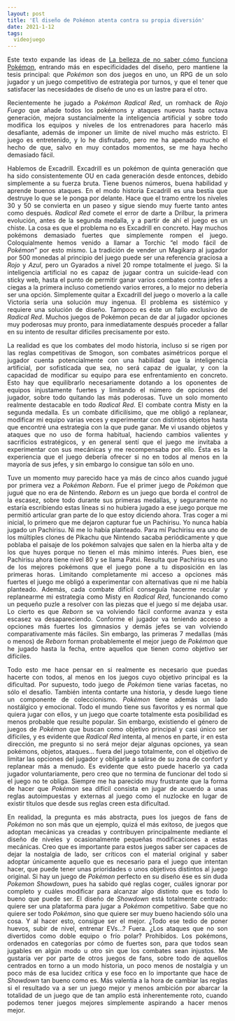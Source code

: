 ```yaml
---
layout: post
title: 'El diseño de Pokémon atenta contra su propia diversión'
date: 2021-1-12
tags:
  videojuego
---
```

<p style='text-align: justify;'>Este texto expande las ideas de <a href="https://asielorz.github.io/la-belleza-de-no-saber-como-funciona-pokemon/">La belleza de no saber cómo funciona Pokémon</a>, entrando más en especificidades del diseño, pero mantiene la tesis principal: que <i>Pokémon</i> son dos juegos en uno, un RPG de un solo jugador y un juego competitivo de estrategia por turnos, y que el tener que satisfacer las necesidades de diseño de uno es un lastre para el otro.</p>

<p style='text-align: justify;'>Recientemente he jugado a <i>Pokémon Radical Red</i>, un romhack de <i>Rojo Fuego</i> que añade todos los pokémons y ataques nuevos hasta octava generación, mejora sustancialmente la inteligencia artificial y sobre todo modifica los equipos y niveles de los entrenadores para hacerlo más desafiante, además de imponer un límite de nivel mucho más estricto. El juego es entretenido, y lo he disfrutado, pero me ha apenado mucho el hecho de que, salvo en muy contados momentos, se me haya hecho demasiado fácil.</p>

<p style='text-align: justify;'>Hablemos de Excadrill. Excadrill es un pokémon de quinta generación que ha sido consistentemente OU en cada generación desde entonces, debido simplemente a su fuerza bruta. Tiene buenos números, buena habilidad y aprende buenos ataques. En el modo historia Excadrill es una bestia que destruye lo que se le ponga por delante. Hace que el tramo entre los niveles 30 y 50 se convierta en un paseo y sigue siendo muy fuerte tanto antes como después. <i>Radical Red</i> comete el error de darte a Drilbur, la primera evolución, antes de la segunda medalla, y a partir de ahí el juego es un chiste. La cosa es que el problema no es Excadrill en concreto. Hay muchos pokémons demasiado fuertes que simplemente rompen el juego. Coloquialmente hemos venido a llamar a Torchic “el modo fácil de <i>Pokémon</i>” por esto mismo. La tradición de vender un Magikarp al jugador por 500 monedas al principio del juego puede ser una referencia graciosa a <i>Rojo</i> y <i>Azul</i>, pero un Gyarados a nivel 20 rompe totalmente el juego. Si la inteligencia artificial no es capaz de jugaar contra un suicide-lead con sticky web, hasta el punto de permitir ganar varios combates contra jefes a ciegas a la primera incluso cometiendo varios errores, a lo mejor no debería ser una opción. Simplemente quitar a Excadrill del juego o moverlo a la calle Victoria sería una solución muy ingenua. El problema es sistémico y requiere una solución de diseño. Tampoco es éste un fallo exclusivo de <i>Radical Red</i>. Muchos juegos de Pokémon pecan de dar al jugador opciones muy poderosas muy pronto, para inmediatamente después proceder a fallar en su intento de resultar difíciles precisamente por esto.</p>

<p style='text-align: justify;'>La realidad es que los combates del modo historia, incluso si se rigen por las reglas competitivas de Smogon, son combates asimétricos porque el jugador cuenta potencialmente con una habilidad que la inteligencia artificial, por sofisticada que sea, no será capaz de igualar, y con la capacidad de modificar su equipo para ese enfrentamiento en concreto. Esto hay que equilibrarlo necesariamente dotando a los oponentes de equipos injustamente fuertes y limitando el número de opciones del jugador, sobre todo quitando las más poderosas. Tuve un solo momento realmente destacable en todo <i>Radical Red</i>. El combate contra Misty en la segunda medalla. Es un combate dificilísimo, que me obligó a replanear, modificar mi equipo varias veces y experimentar con distintos objetos hasta que encontré una estrategia con la que pude ganar. Me vi usando objetos y ataques que no uso de forma habitual, haciendo cambios valientes y sacrificios estratégicos, y en general sentí que el juego me invitaba a experimentar con sus mecánicas y me recompensaba por ello. Ésta es la experiencia que el juego debería ofrecer si no en todos al menos en la mayoría de sus jefes, y sin embargo lo consigue tan sólo en uno.</p>

<p style='text-align: justify;'>Tuve un momento muy parecido hace ya más de cinco años cuando jugué por primera vez a <i>Pokémon Reborn</i>. Fue el primer juego de <i>Pokémon</i> que jugué que no era de Nintendo. <i>Reborn</i> es un juego que borda el control de la escasez, sobre todo durante sus primeras medallas, y seguramente no estaría escribiendo estas líneas si no hubiera jugado a ese juego porque me permitió articular gran parte de lo que estoy diciendo ahora. Tras coger a mi inicial, lo primero que me dejaron capturar fue un Pachirisu. Yo nunca había jugado un Pachirisu. Ni me lo había planteado. Para mí Pachirisu era uno de los múltiples clones de Pikachu que Nintendo sacaba periódicamente y que poblaba el paisaje de los pokémon salvajes que salen en la hierba alta y de los que huyes porque no tienen el más mínimo interés. Pues bien, ese Pachirisu ahora tiene nivel 80 y se llama Patxi. Resulta que Pachirisu es uno de los mejores pokémons que el juego pone a tu disposición en las primeras horas. Limitando completamente mi acceso a opciones más fuertes el juego me obligó a experimentar con alternativas que ni me había planteado. Además, cada combate difícil conseguía hacerme recular y replanearme mi estrategia como Misty en <i>Radical Red</i>, funcionando como un pequeño puzle a resolver con las piezas que el juego sí me dejaba usar. Lo cierto es que <i>Reborn</i> se va volviendo fácil conforme avanza y esta escasez va desapareciendo. Conforme el jugador va teniendo acceso a opciones más fuertes los gimnasios y demás jefes se van volviendo comparativamente más fáciles. Sin embargo, las primeras 7 medallas (más o menos) de <i>Reborn</i> forman probablemente el mejor juego de <i>Pokémon</i> que he jugado hasta la fecha, entre aquellos que tienen como objetivo ser difíciles.</p>

<p style='text-align: justify;'>Todo esto me hace pensar en si realmente es necesario que puedas hacerte con todos, al menos en los juegos cuyo objetivo principal es la dificultad. Por supuesto, todo juego de <i>Pokémon</i> tiene varias facetas, no sólo el desafío. También intenta contarte una historia, y desde luego tiene un componente de coleccionismo. <i>Pokémon</i> tiene además un lado nostálgico y emocional. Todo el mundo tiene sus favoritos y es normal que quiera jugar con ellos, y un juego que coarte totalmente esta posibilidad es menos probable que resulte popular. Sin embargo, existiendo el género de juegos de <i>Pokémon</i> que buscan como objetivo principal y casi único ser difíciles, y es evidente que <i>Radical Red</i> intenta, al menos en parte, ir en esta dirección, me pregunto si no será mejor dejar algunas opciones, ya sean pokémons, objetos, ataques… fuera del juego totalmente, con el objetivo de limitar las opciones del jugador y obligarle a salirse de su zona de confort y replanear más a menudo. Es evidente que esto puede hacerlo ya cada jugador voluntariamente, pero creo que no termina de funcionar del todo si el juego no te obliga. Siempre me ha parecido muy frustrante que la forma de hacer que <i>Pokémon</i> sea difícil consista en jugar de acuerdo a unas reglas autoimpuestas y externas al juego como el nuzlocke en lugar de existir títulos que desde sus reglas creen esta dificultad.</p>

<p style='text-align: justify;'>En realidad, la pregunta es más abstracta, pues los juegos de fans de <i>Pokémon</i> no son más que un ejemplo, quizá el más exitoso, de juegos que adoptan mecánicas ya creadas y contribuyen principalmente mediante el diseño de niveles y ocasionalmente pequeñas modificaciones a estas mecánicas. Creo que es importante para estos juegos saber ser capaces de dejar la nostalgia de lado, ser críticos con el material original y saber adoptar únicamente aquello que es necesario para el juego que intentan hacer, que puede tener unas prioridades o unos objetivos distintos al juego original. Si hay un juego de <i>Pokémon</i> perfecto en su diseño ése es sin duda <i>Pokemon Showdown</i>, pues ha sabido qué reglas coger, cuáles ignorar por completo y cuáles modificar para alcanzar algo distinto que es todo lo bueno que puede ser. El diseño de <i>Showdown</i> está totalmente centrado: quiere ser una plataforma para jugar a <i>Pokémon</i> competitivo. Sabe que no quiere ser todo <i>Pokémon</i>, sino que quiere ser muy bueno haciendo sólo una cosa. Y al hacer esto, consigue ser el mejor. ¿Todo ese tedio de poner huevos, subir de nivel, entrenar EVs…? Fuera. ¿Los ataques que no son divertidos como doble equipo o frío polar? Prohibidos. Los pokémons, ordenados en categorías por cómo de fuertes son, para que todos sean jugables en algún modo u otro sin que los combates sean injustos. Me gustaría ver por parte de otros juegos de fans, sobre todo de aquellos centrados en torno a un modo historia, un poco menos de nostalgia y un poco más de esa lucidez crítica y ese foco en lo importante que hace de <i>Showdown</i> tan bueno como es. Más valentía a la hora de cambiar las reglas si el resultado va a ser un juego mejor y menos ambición por abarcar la totalidad de un juego que de tan amplio está inherentemente roto, cuando podemos tener juegos mejores simplemente aspirando a hacer menos mejor.</p>
